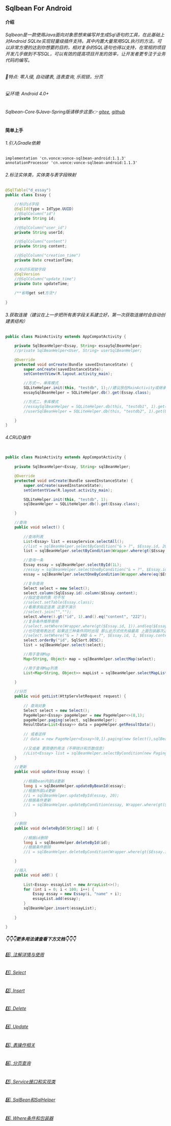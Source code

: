 ## Sqlbean For Android
#### 介绍
###### Sqlbean是一款使用Java面向对象思想来编写并生成Sql语句的工具，在此基础上对Android SQLite实现轻量级插件支持。其中内置大量常用SQL执行的方法，可以非常方便的达到你想要的目的，相对复杂的SQL语句也得以支持，在常规的项目开发几乎做到不写SQL，可以有效的提高项目开发的效率，让开发者更专注于业务代码的编写。

###### 🚀特点: 零入侵, 自动建表, 连表查询, 乐观锁，分页
###### 💻环境: Android 4.0+

###### Sqlbean-Core与Java-Spring版请移步这里👉 [gitee](https://gitee.com/iJovi/vonce-sqlbean "vonce-sqlbean"), [github](https://github.com/Jovilam77/vonce-sqlbean "vonce-sqlbean")

#### 简单上手


###### 1.引入Gradle依赖
	implementation 'cn.vonce:vonce-sqlbean-android:1.1.3'
	annotationProcessor 'cn.vonce:vonce-sqlbean-android:1.1.3'
###### 2.标注实体类，实体类与表字段映射

```java
@SqlTable("d_essay")
public class Essay {

    //标识id字段
    @SqlId(type = IdType.UUID)
    //@SqlColumn("id")
    private String id;

    //@SqlColumn("user_id")
    private String userId;

    //@SqlColumn("content")
    private String content;

    //@SqlColumn("creation_time")
    private Date creationTime;

    //标识乐观锁字段
    @SqlVersion
    //@SqlColumn("update_time")
    private Date updateTime;
	
	/**省略get set方法*/
	
}
```
###### 3.获取连接（建议在上一步把所有表字段关系建立好，第一次获取连接时会自动创建表结构）
```java
public class MainActivity extends AppCompatActivity {

    private SqlBeanHelper<Essay, String> essaySqlBeanHelper;
	//private SqlBeanHelper<User, String> userSqlBeanHelper;

    @Override
    protected void onCreate(Bundle savedInstanceState) {
        super.onCreate(savedInstanceState);
        setContentView(R.layout.activity_main);

        //方式一，单库模式
        SQLiteHelper.init(this, "testdb", 1);//建议放在MainActivity或继承的Application
        essaySqlBeanHelper = SQLiteHelper.db().get(Essay.class);

        //方式二，多库模式
        //essaySqlBeanHelper = SQLiteHelper.db(this, "testdb1", 1).get(Essay.class);
        //userSqlBeanHelper = SQLiteHelper.db(this, "testdb2", 1).get(User.class);

    }
}
```
###### 4.CRUD操作
```java

public class MainActivity extends AppCompatActivity {
	
    private SqlBeanHelper<Essay, String> sqlBeanHelper;

    @Override
    protected void onCreate(Bundle savedInstanceState) {
        super.onCreate(savedInstanceState);
        setContentView(R.layout.activity_main);

        SQLiteHelper.init(this, "testdb", 1);
        sqlBeanHelper = SQLiteHelper.db().get(Essay.class);

    }

	//查询
	public void select() {
        
        //查询列表
        List<Essay> list = essayService.selectAll();
        //list = sqlBeanHelper.selectByCondition("& > ?", $Essay.id, 20);
        list = sqlBeanHelper.selectByCondition(Wrapper.where(gt($Essay.id, 10)).and(lt($Essay.id, 20)));

        //查询一条
        Essay essay = sqlBeanHelper.selectById(1L);
        //essay = sqlBeanHelper.selectOneByCondition("& = ?", $Essay.id, 1);
        essay = sqlBeanHelper.selectOneByCondition(Wrapper.where(eq($Essay.id, 333)));

        //复杂查询
        Select select = new Select();
        select.column(SqlEssay.id).column($Essay.content);
        //指定查询的表 可不写
        //select.setTable(Essay.class);
        //看需求指定连表 这里不演示
        //select.join("","");
        select.where().gt("id", 1).and().eq("content", "222");
        //复杂条件推荐使用
        //select.setWhere(Wrapper.where(gt($Essay.id, 1)).and(eq($Essay.content, "222")));
        //也可使用表达式 如果这三种条件同时出现 那么此方式优先级最高 上面包装器次之
        //select.setWhere("& = ? AND & = ?", $Essay.id, 1, $Essay.content, "222");
        select.orderBy("id", SqlSort.DESC);
        list = sqlBeanHelper.select(select);

        //用于查询Map
        Map<String, Object> map = sqlBeanHelper.selectMap(select);

        //用于查询Map列表
        List<Map<String, Object>> mapList = sqlBeanHelper.selectMapList(select);
        
	}

	//分页
	public void getList(HttpServletRequest request) {
        
		// 查询对象
        Select select = new Select();
        PageHelper<Essay> pageHelper = new PageHelper<>(0,1);
        pageHelper.paging(select, sqlBeanHelper);
        ResultData<List<Essay>> data = pageHelper.getResultData();
        
        // 或者这样
        // data = new PageHelper<Essay>(0,1).paging(new Select(),sqlBeanHelper).toResult.getResultData();
        
        //又或者 更简便的用法（不带统计和页数信息）
        //List<Essay> list = sqlBeanHelper.selectByCondition(new Paging(0,10), Wrapper.where(Cond.gt(SqlEssay.id, 10)).and(Cond.lt(SqlEssay.id, 20)));
	}

	//更新
	public void update(Essay essay) {
        
        //根据bean内部id更新
        long i = sqlBeanHelper.updateByBeanId(essay);
        //根据外部id更新
        //i = sqlBeanHelper.updateById(essay, 20);
        //根据条件更新
        //i = sqlBeanHelper.updateByCondition(essay, Wrapper.where(gt($Essay.id, 1)).and(eq($Essay.content, "222")));
        
	}

	//删除
	public void deleteById(String[] id) {
        
        //根据id删除
        long i = sqlBeanHelper.deleteById(id);
        //根据条件删除
        //i = sqlBeanHelper.deleteByCondition(Wrapper.where(gt($Essay.id, 1)).and(eq($Essay.content, "222")));

    }

	//插入
	public void add() {
        
		List<Essay> essayList = new ArrayList<>();
		for (int i = 0; i < 100; i++) {
			Essay essay = new Essay(i, "name" + i);
			essayList.add(essay);
		}
        sqlBeanHelper.insert(essayList);
        
	}

}
```
##### 👇👇👇更多用法请查看下方文档👇👇👇

###### [0️⃣. 注解详情与使用](doc/Annotation.md "注解详情与使用")
###### [1️⃣. Select](doc/Select.md "Select")
###### [2️⃣. Insert](doc/Insert.md "Insert")
###### [3️⃣. Delete](doc/Delete.md "Delete")
###### [4️⃣. Update](doc/Update.md "Update")
###### [5️⃣. 表操作相关](doc/Table.md "表操作相关")
###### [6️⃣. 分页查询](doc/Paging.md "分页查询")
###### [7️⃣. Service接口和实现类](doc/Interface.md "Service接口和实现类")
###### [8️⃣. SqlBean和SqlHelper](doc/SqlHelper.md "SqlBean和SqlHelper")
###### [9️⃣. Where条件和包装器](doc/Where.md "Where条件和包装器")
